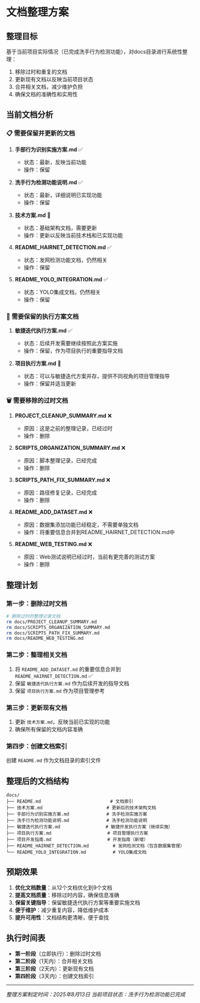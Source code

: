 # 文档整理方案

## 整理目标

基于当前项目实际情况（已完成洗手行为检测功能），对docs目录进行系统性整理：
1. 移除过时和重复的文档
2. 更新现有文档以反映当前项目状态
3. 合并相关文档，减少维护负担
4. 确保文档的准确性和实用性

## 当前文档分析

### 📋 需要保留并更新的文档

1. **手部行为识别实施方案.md** ✅
   - 状态：最新，反映当前功能
   - 操作：保留

2. **洗手行为检测功能说明.md** ✅
   - 状态：最新，详细说明已实现功能
   - 操作：保留

3. **技术方案.md** 🔄
   - 状态：基础架构文档，需要更新
   - 操作：更新以反映当前技术栈和已实现功能

4. **README_HAIRNET_DETECTION.md** ✅
   - 状态：发网检测功能文档，仍然相关
   - 操作：保留

5. **README_YOLO_INTEGRATION.md** ✅
   - 状态：YOLO集成文档，仍然相关
   - 操作：保留

### 📝 需要保留的执行方案文档

1. **敏捷迭代执行方案.md** ✅
   - 状态：后续开发需要继续按照此方案实施
   - 操作：保留，作为项目执行的重要指导文档

2. **项目执行方案.md** 🔄
   - 状态：可以与敏捷迭代方案并存，提供不同视角的项目管理指导
   - 操作：保留并适当更新

### 🗑️ 需要移除的过时文档

1. **PROJECT_CLEANUP_SUMMARY.md** ❌
   - 原因：这是之前的整理记录，已经过时
   - 操作：删除

2. **SCRIPTS_ORGANIZATION_SUMMARY.md** ❌
   - 原因：脚本整理记录，已经完成
   - 操作：删除

3. **SCRIPTS_PATH_FIX_SUMMARY.md** ❌
   - 原因：路径修复记录，已经完成
   - 操作：删除

4. **README_ADD_DATASET.md** ❌
   - 原因：数据集添加功能已经稳定，不需要单独文档
   - 操作：将重要信息合并到README_HAIRNET_DETECTION.md中

5. **README_WEB_TESTING.md** ❌
   - 原因：Web测试说明已经过时，当前有更完善的测试方案
   - 操作：删除

## 整理计划

### 第一步：删除过时文档

```bash
# 删除过时的整理记录文档
rm docs/PROJECT_CLEANUP_SUMMARY.md
rm docs/SCRIPTS_ORGANIZATION_SUMMARY.md
rm docs/SCRIPTS_PATH_FIX_SUMMARY.md
rm docs/README_WEB_TESTING.md
```

### 第二步：整理相关文档

1. 将 `README_ADD_DATASET.md` 的重要信息合并到 `README_HAIRNET_DETECTION.md` ✅
2. 保留 `敏捷迭代执行方案.md` 作为后续开发的指导文档
3. 保留 `项目执行方案.md` 作为项目管理参考

### 第三步：更新现有文档

1. 更新 `技术方案.md`，反映当前已实现的功能
2. 确保所有保留的文档内容准确

### 第四步：创建文档索引

创建 `README.md` 作为文档目录的索引文件

## 整理后的文档结构

```
docs/
├── README.md                          # 文档索引
├── 技术方案.md                        # 更新后的技术架构文档
├── 手部行为识别实施方案.md              # 洗手检测实施方案
├── 洗手行为检测功能说明.md              # 洗手检测功能说明
├── 敏捷迭代执行方案.md                 # 敏捷开发执行方案（继续实施）
├── 项目执行方案.md                     # 项目管理执行方案
├── 项目开发指南.md                     # 开发指南（新增）
├── README_HAIRNET_DETECTION.md         # 发网检测文档（包含数据集管理）
└── README_YOLO_INTEGRATION.md          # YOLO集成文档
```

## 预期效果

1. **优化文档数量**：从12个文档优化到9个文档
2. **提高文档质量**：移除过时内容，确保信息准确
3. **保留关键指导**：保留敏捷迭代执行方案等重要实施文档
4. **便于维护**：减少重复内容，降低维护成本
5. **提升可用性**：文档结构更清晰，便于查找

## 执行时间表

- **第一阶段**（立即执行）：删除过时文档
- **第二阶段**（1天内）：合并相关文档
- **第三阶段**（2天内）：更新现有文档
- **第四阶段**（3天内）：创建文档索引

---

*整理方案制定时间：2025年8月13日*
*当前项目状态：洗手行为检测功能已完成*
